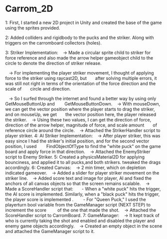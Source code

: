 # Carrom_2D

1: First, I started a new 2D project in Unity and created the base of the game using the sprites provided.

2: Added colliders and rigidbody to the pucks and the striker. Along with triggers on the carromboard collectors (holes).

3: Striker Implementation:
   -> Made a circular sprite child to striker for force reference and also made the arrow helper gameobject child to the
      circle to denote the direction of striker release. 
      
   -> For implementing the player striker movement, I thought of applying force to the striker using raycast2D, but
      after solving multiple errors, it was still not right in terms of the orientation of the force direction and the scale of
      circle and direction. 
      
   -> So I surfed through the internet and found a better way by using only GetMouseButtonUp and 
      GetMouseButtonDown.
   -> With mouseDown, we can get the vector position where the player starts to drag the striker, and on mouseUp, we get
      the vector position here, the player released the striker.
   -> Using these two values, I can get the direction of force, direction of the arrow helper, magnitude of force, and scale amount
      of reference circle around the circle.
   -> Attached the StrikerHandler script to player striker.
4: AI Striker Implementation:
   -> After player striker, this was easy since I had the striker's initial position, and for the second vector position, I used 
      FindObjectOfType to find the "white puck" on the game board and apply force in that direction.
   -> Attached the EnemyStriker script to Enemy Striker.
5: Created a physicsMaterial2D for applying bounciness, and applied it to all pucks,and both strikers. tweaked the drags accordingly.
6: Created Canvas:
   -> 2 min timer, which on depletion indicated gameover.
   -> Added a slider for player striker movement on the striker line.
   -> Added score text and image for player, AI and fixed the anchors of all canvas objects so that the screen remains scalable.
   -> Made a ScoreHandler script that:
      - When a "white puck" hits the trigger, the AI score is implemented.
        Similarly, when a "black puck" hits the trigger, the player score is implemented . 
      - For "Queen Puck," I used the playerturn bool variable from the GameManager script (NEXT STEP) to increment the score
        of the one that made the shot.
   -> Attached the ScoreHandler script to CarromBoard.
7: GameManager:
   -> It kept track of who is currently taking the shot and enabled and disabled the player and enemy game objects accordingly.
   -> Created an empty object in the scene and attached the GameManager script to it.




